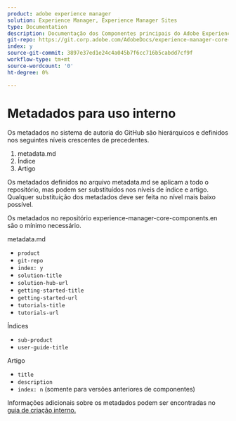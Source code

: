 ```yaml
---
product: adobe experience manager
solution: Experience Manager, Experience Manager Sites
type: Documentation
description: Documentação dos Componentes principais do Adobe Experience Manager
git-repo: https://git.corp.adobe.com/AdobeDocs/experience-manager-core-components.pt-BR
index: y
source-git-commit: 3897e37ed1e24c4a045b7f6cc716b5cabdd7cf9f
workflow-type: tm+mt
source-wordcount: '0'
ht-degree: 0%

---
```



# Metadados para uso interno

Os metadados no sistema de autoria do GitHub são hierárquicos e definidos nos seguintes níveis crescentes de precedentes.

1. metadata.md
1. Índice
1. Artigo

Os metadados definidos no arquivo metadata.md se aplicam a todo o repositório, mas podem ser substituídos nos níveis de índice e artigo. Qualquer substituição dos metadados deve ser feita no nível mais baixo possível.

Os metadados no repositório experience-manager-core-components.en são o mínimo necessário.

metadata.md

* `product`
* `git-repo`
* `index: y`
* `solution-title`
* `solution-hub-url`
* `getting-started-title`
* `getting-started-url`
* `tutorials-title`
* `tutorials-url`

Índices

* `sub-product`
* `user-guide-title`

Artigo

* `title`
* `description`
* `index: n` (somente para versões anteriores de componentes)

Informações adicionais sobre os metadados podem ser encontradas no [guia de criação interno.](https://docs.adobe.com/help/br/collaborative-doc-instructions/collaboration-guide/markdown/metadata.html#solution-metadata)
